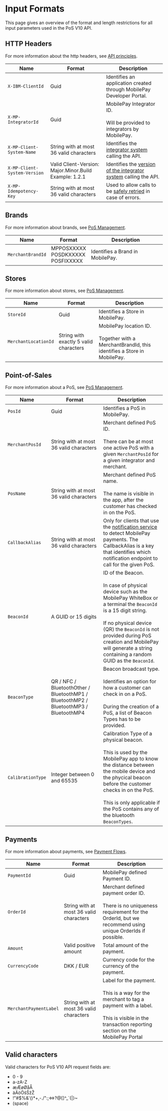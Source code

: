 # <a name="input_formats"></a> Input Formats

This page gives an overview of the format and length restrictions for all input parameters used in the PoS V10 API. 

## HTTP Headers
For more information about the http headers, see [API principles](api_principles).

| Name | Format      | Description |
|------|-------------|-------------|
| `X-IBM-ClientId` | Guid | Identifies an application created through MobilePay Developer Portal. |
| `X-MP-IntegratorId` | Guid | MobilePay Integrator ID.<br><br> Will be provided to integrators by MobilePay. |
| `X-MP-Client-System-Name` | String with at most 36 valid characters | Identifies the [integrator system](api_principles#client_identification) calling the API. |
| `X-MP-Client-System-Version` | Valid Client-Version:<br>Major.Minor.Build<br>Example: 1.2.1 | Identifies the [version of the integrator system](api_principles#client_identification) calling the API. |
| `X-MP-Idempotency-Key` | String with at most 36 valid characters | Used to allow calls to be [safely retried](api_principles#error_handling) in case of errors. |

## Brands
For more information about brands, see [PoS Management](pos_management).

| Name | Format      | Description |
|------|-------------|-------------|
| `MerchantBrandId` | MPPOSXXXXX <br> POSDKXXXXX <br> POSFIXXXXX | Identifies a Brand in MobilePay. |

## Stores
For more information about stores, see [PoS Management](pos_management).

| Name | Format      | Description |
|------|-------------|-------------|
| `StoreId` | Guid | Identifies a Store in MobilePay. |
| `MerchantLocationId` | String with exactly 5 valid characters | MobilePay location ID.<br><br>Together with a MerchantBrandId, this identifies a Store in MobilePay. |

## <a name="poses"></a> Point-of-Sales
For more information about a PoS, see [PoS Management](pos_management).

| Name | Format      | Description |
|------|-------------|-------------|
| `PosId` | Guid | Identifies a PoS in MobilePay. |
| `MerchantPosId` | String with at most 36 valid characters | Merchant defined PoS ID.<br><br>There can be at most one active PoS with a given `MerchantPosId` for a given integrator and merchant. |
| `PosName` | String with at most 36 valid characters | Merchant defined PoS name.<br><br>The name is visible in the app, after the customer has checked in on the PoS. |
| `CallbackAlias` | String with at most 36 valid characters | Only for clients that use the [notification service](notification_service) to detect MobilePay payments. The CallbackAlias is a key that identifies which notification endpoint to call for the given PoS. |
| `BeaconId` | A GUID or 15 digits | ID of the Beacon.<br><br>In case of physical device such as the MobilePay WhiteBox or a terminal the `BeaconId` is a 15 digit string.<br><br>If no physical device (QR) the `BeaconId` is not provided during PoS creation and MobilePay will generate a string containing a random GUID as the `BeaconId`. |
| `BeaconType` | QR / NFC / BluetoothOther / BluetoothMP1 / BluetoothMP2 / BluetoothMP3 / BluetoothMP4	| Beacon broadcast type.<br><br>Identifies an option for how a customer can check in on a PoS.<br><br>During the creation of a PoS, a list of Beacon Types has to be provided. |
| `CalibrationType` | Integer between 0 and 65535 | Calibration Type of a physical beacon.<br><br>This is used by the MobilePay app to know the distance between the mobile device and the phycical beacon before the customer checks in on the PoS.<br><br>This is only applicable if the PoS contains any of the bluetooth `BeaconTypes`. |

## Payments
For more information about payments, see [Payment Flows](payment_flows).

| Name | Format      | Description |
|------|-------------|-------------|
| `PaymentId` | Guid | MobilePay defined Payment ID. |
| `OrderId` | String with at most 36 valid characters | Merchant defined payment order ID.<br><br>There is no uniqueness requirement for the OrderId, but we recommend using unique OrderIds if possible. |
| `Amount` | Valid positive amount | Total amount of the payment. |
| `CurrencyCode` | DKK / EUR | Currency code for the currency of the payment. |
| `MerchantPaymentLabel` | String with at most 36 valid characters	| Label for the payment.<br><br>This is a way for the merchant to tag a payment with a label.<br><br>This is visible in the transaction reporting section on the MobilePay Portal |

## Valid characters

Valid characters for PoS V10 API request fields are:
* 0 - 9
* a-zA-Z
* æÆøØåÅ
* äÄöÖšŠžŽ
* !"#$%&'()*+,-./":;<=>?@[\]^_\`{\|}~
* (space)
